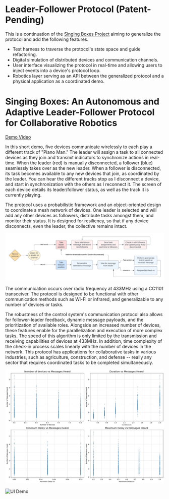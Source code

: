 # Leader-Follower Protocol (Patent-Pending)
This is a continuation of the [Singing Boxes Project](https://github.com/dhilanpatel26/singing_boxes) aiming to generalize the protocol and add the following features.
- Test harness to traverse the protocol's state space and guide refactoring.
- Digital simulation of distributed devices and communication channels.
- User interface visualizing the protocol in real-time and allowing users to inject events into a device's protocol loop.
- Robotics layer serving as an API between the generalized protocol and a physical application as a coordinated demo.

# Singing Boxes: An Autonomous and Adaptive Leader-Follower Protocol for Collaborative Robotics
[Demo Video](https://drive.google.com/file/d/1nrH9m9OET4b8nIUntWM6QS8P7RI4sD1G/view?usp=sharing "https://drive.google.com/file/d/1nrH9m9OET4b8nIUntWM6QS8P7RI4sD1G/view?usp=sharing")

In this short demo, five devices communicate wirelessly to each play a different track of "Piano Man."  The leader will assign a task to all connected devices as they join and transmit indicators to synchronize actions in real-time. When the leader (red) is manually disconnected, a follower (blue) seamlessly takes over as the new leader. When a follower is disconnected, its task becomes available to any new devices that join, as coordinated by the leader. You can hear the different tracks stop as I disconnect a device, and start in synchronization with the others as I reconnect it. The screen of each device details its leader/follower status, as well as the track it is currently playing.

The protocol uses a probabilistic framework and an object-oriented design to coordinate a mesh network of devices. One leader is selected and will add any other devices as followers, distribute tasks amongst them, and monitor their status. It is designed for resiliency, so that if any device disconnects, even the leader, the collective remains intact.

![Protocol Block Diagram](https://github.com/dhilanpatel26/singing_boxes/blob/main/simulations/sb_protocol_diagram.png "Protocol Block Diagram")

The communication occurs over radio frequency at 433MHz using a CC1101 transceiver. The protocol is designed to be functional with other communication methods such as Wi-Fi or infrared, and generalizable to any number of devices or tasks.

The robustness of the control system's communication protocol also allows for follower-leader feedback, dynamic message payloads, and the prioritization of available roles. Alongside an increased number of devices, these features enable for the parallelization and execution of more complex tasks. The speed of this algorithm is only limited by the transmission and receiving capabilities of devices at 433MHz. In addition, time complexity of the check-in process scales linearly with the number of devices in the network. This protocol has applications for collaborative tasks in various industries, such as agriculture, construction, and defense -- really any sector that requires coordinated tasks to be completed simultaneously.

![Simulation Plots](https://github.com/dhilanpatel26/singing_boxes/blob/main/simulations/sb_simulations.jpg "Simulation Plots")

![UI Demo](https://github.com/dhilanpatel26/leader_follower/blob/main/user-interface/src/assets/ui_demo.png "UI Demo")
